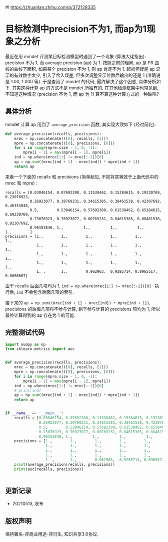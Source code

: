 #! https://zhuanlan.zhihu.com/p/372128335
# 目标检测中precision不为1, 而ap为1现象之分析
最近在用 mmdet 评测某目标检测模型时遇到了一个现象 (算法大佬指出): precision 不为 1, 而 average precision (ap) 为 1. 按照之前的理解, ap 是 PR 曲线的曲线下面积, 如果某个 precision 不为 1, 则 ap 肯定不为 1. 起初怀疑是 ap 显示的有效数字太少, 引入了舍入误差, 但多次调整显示位数后输出的还是 1 (准确说是 1.00, 1.000 等). 于是查阅了 mmdet 的代码, 最终解决了这个困惑, 具体分析如下. 其实这种计算 ap 的方式不是 mmdet 所独有的, 在其他检测框架中也常见到, 不知道这种情况 (precision 不为 1, 而 ap 为 1) 算不算这种计算方式的一种缺陷? 

## 具体分析
mmdet 计算 ap 用到了 `average_precision` 函数, 其实现大致如下 (经过简化):
```python
def average_precision(recalls, precisions):
    mrec = np.concatenate(([0], recalls, [1]))
    mpre = np.concatenate(([0], precisions, [0]))
    for i in range(mpre.size - 1, 0, -1):
        mpre[i - 1] = max(mpre[i - 1], mpre[i])
    ind = np.where(mrec[1:] != mrec[:-1])[0] 
    ap = np.sum((mrec[ind + 1] - mrec[ind]) * mpre[ind + 1])
    return ap
```

来看一个下面的 recalls 和 precisions (简单起见, 不妨将其等效于上面代码中的 mrec 和 mpre) : 
```
recalls = [0.03846154, 0.07692308, 0.11538462, 0.15384615, 0.19230769, 0.23076923,
           0.26923077, 0.30769231, 0.34615385, 0.38461538, 0.42307692, 0.46153846,
           0.5,        0.53846154, 0.57692308, 0.61538462, 0.65384615, 0.69230769,
           0.73076923, 0.76923077, 0.80769231, 0.84615385, 0.88461538, 0.92307692,
           0.96153846, 1.,         1.,         1.,         1.,         1.,        ]
precisions = [1.,        1.,        1.,        1.,        1.,        1.,
              1.,        1.,        1.,        1.,        1.,        1.,
              1.,        1.,        1.,        1.,        1.,        1.,
              1.,        1.,        1.,        1.,        1.,        1.,
              1. ,       1.,        0.962963,  0.9285714, 0.8965517, 0.8666667]
```
由于 recalls 后面几项均为 1, `ind = np.where(mrec[1:] != mrec[:-1])[0] ` 执行后,  `ind` 不会包含后面几项的索引.

接下来的 `ap = np.sum((mrec[ind + 1] - mrec[ind]) * mpre[ind + 1])`, precisions 的后面几项将不参与计算, 剩下参与计算的 precisions 项均为 1, 所以最终计算得到的 ap 存在为 1 的可能.


## 完整测试代码
```python
import numpy as np
from sklearn.metrics import auc


def average_precision(recalls, precisions):
    mrec = np.concatenate(([0], recalls, [1]))
    mpre = np.concatenate(([0], precisions, [0]))
    for i in range(mpre.size - 1, 0, -1):
        mpre[i - 1] = max(mpre[i - 1], mpre[i])
    ind = np.where(mrec[1:] != mrec[:-1])[0] 
    # print(ind)
    ap = np.sum((mrec[ind + 1] - mrec[ind]) * mpre[ind + 1])
    return ap


if __name__ == '__main__':
    recalls = [0.03846154, 0.07692308, 0.11538462, 0.15384615, 0.19230769, 0.23076923,
               0.26923077, 0.30769231, 0.34615385, 0.38461538, 0.42307692, 0.46153846,
               0.5,        0.53846154, 0.57692308, 0.61538462, 0.65384615, 0.69230769,
               0.73076923, 0.76923077, 0.80769231, 0.84615385, 0.88461538, 0.92307692,
               0.96153846, 1.,         1.,         1.,         1.,         1.,        ]
    precisions = [1.,        1.,        1.,        1.,        1.,        1.,
                  1.,        1.,        1.,        1.,        1.,        1., 
                  1.,        1.,        1.,        1.,        1.,        1.,
                  1.,        1.,        1.,        1.,        1.,        1., 
                  1. ,       1.,        0.962963,  0.9285714, 0.8965517, 0.8666667]
    print(average_precision(recalls, precisions))
    print(auc(recalls, precisions))
    
```

## **更新记录**
- 20210513, 发布

## **版权声明**
保持署名-非商业用途-非衍生, 知识共享3.0协议.  

